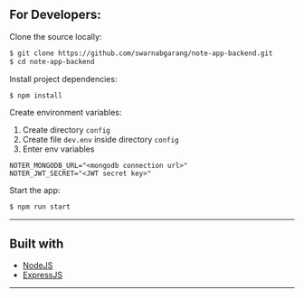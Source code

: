 ## For Developers:

Clone the source locally:

```bash
$ git clone https://github.com/swarnabgarang/note-app-backend.git
$ cd note-app-backend
```

Install project dependencies:

```bash
$ npm install
```

Create environment variables:

1. Create directory `config`
1. Create file `dev.env` inside directory `config`
1. Enter env variables

```
NOTER_MONGODB_URL="<mongodb connection url>"
NOTER_JWT_SECRET="<JWT secret key>"
```

Start the app:

```bash
$ npm run start
```

---

## Built with

- [NodeJS](https://nodejs.org/en/ "NodeJS")
- [ExpressJS](https://expressjs.com/ "ExpressJS")

---
